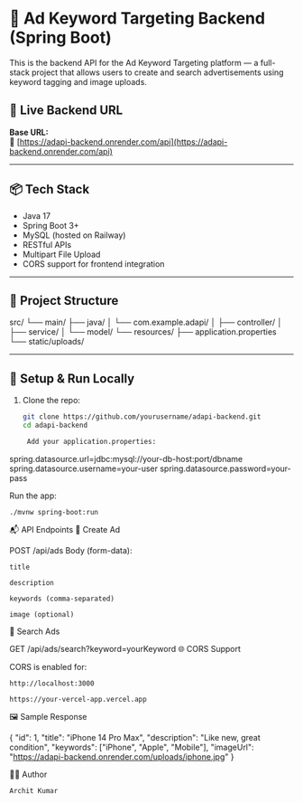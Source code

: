# 🧠 Ad Keyword Targeting Backend (Spring Boot)

This is the backend API for the Ad Keyword Targeting platform — a full-stack project that allows users to create and search advertisements using keyword tagging and image uploads.

## 🚀 Live Backend URL

**Base URL:**  
🔗 [https://adapi-backend.onrender.com/api](https://adapi-backend.onrender.com/api)

---

## 📦 Tech Stack

- Java 17
- Spring Boot 3+
- MySQL (hosted on Railway)
- RESTful APIs
- Multipart File Upload
- CORS support for frontend integration

---

## 📂 Project Structure

src/
└── main/
├── java/
│ └── com.example.adapi/
│ ├── controller/
│ ├── service/
│ └── model/
└── resources/
├── application.properties
└── static/uploads/


---

## 🔧 Setup & Run Locally

1. Clone the repo:
   ```bash
   git clone https://github.com/yourusername/adapi-backend.git
   cd adapi-backend

    Add your application.properties:

spring.datasource.url=jdbc:mysql://your-db-host:port/dbname
spring.datasource.username=your-user
spring.datasource.password=your-pass

Run the app:

    ./mvnw spring-boot:run

📬 API Endpoints
🔹 Create Ad

POST /api/ads
Body (form-data):

    title

    description

    keywords (comma-separated)

    image (optional)

🔹 Search Ads

GET /api/ads/search?keyword=yourKeyword
🌐 CORS Support

CORS is enabled for:

    http://localhost:3000

    https://your-vercel-app.vercel.app

🖼 Sample Response

{
  "id": 1,
  "title": "iPhone 14 Pro Max",
  "description": "Like new, great condition",
  "keywords": ["iPhone", "Apple", "Mobile"],
  "imageUrl": "https://adapi-backend.onrender.com/uploads/iphone.jpg"
}

🧑‍💻 Author

    Archit Kumar
